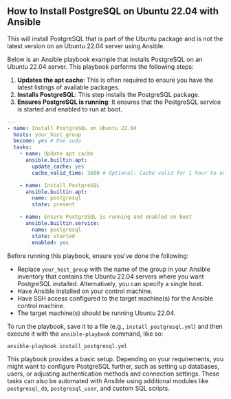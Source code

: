 ## How to Install PostgreSQL on Ubuntu 22.04 with Ansible

This will install PostgreSQL that is part of the Ubuntu package and is not the latest version on an Ubuntu 22.04 server using Ansible.

Below is an Ansible playbook example that installs PostgreSQL on an Ubuntu 22.04 server. This playbook performs the following steps:

1. **Updates the apt cache**: This is often required to ensure you have the latest listings of available packages.
2. **Installs PostgreSQL**: This step installs the PostgreSQL package.
3. **Ensures PostgreSQL is running**: It ensures that the PostgreSQL service is started and enabled to run at boot.

```yaml
---
- name: Install PostgreSQL on Ubuntu 22.04
  hosts: your_host_group
  become: yes # Use sudo
  tasks:
    - name: Update apt cache
      ansible.builtin.apt:
        update_cache: yes
        cache_valid_time: 3600 # Optional: Cache valid for 1 hour to avoid unnecessary updates

    - name: Install PostgreSQL
      ansible.builtin.apt:
        name: postgresql
        state: present

    - name: Ensure PostgreSQL is running and enabled on boot
      ansible.builtin.service:
        name: postgresql
        state: started
        enabled: yes
```

Before running this playbook, ensure you've done the following:

- Replace `your_host_group` with the name of the group in your Ansible inventory that contains the Ubuntu 22.04 servers where you want PostgreSQL installed. Alternatively, you can specify a single host.
- Have Ansible installed on your control machine.
- Have SSH access configured to the target machine(s) for the Ansible control machine.
- The target machine(s) should be running Ubuntu 22.04.

To run the playbook, save it to a file (e.g., `install_postgresql.yml`) and then execute it with the `ansible-playbook` command, like so:

```sh
ansible-playbook install_postgresql.yml
```

This playbook provides a basic setup. Depending on your requirements, you might want to configure PostgreSQL further, such as setting up databases, users, or adjusting authentication methods and connection settings. These tasks can also be automated with Ansible using additional modules like `postgresql_db`, `postgresql_user`, and custom SQL scripts.

